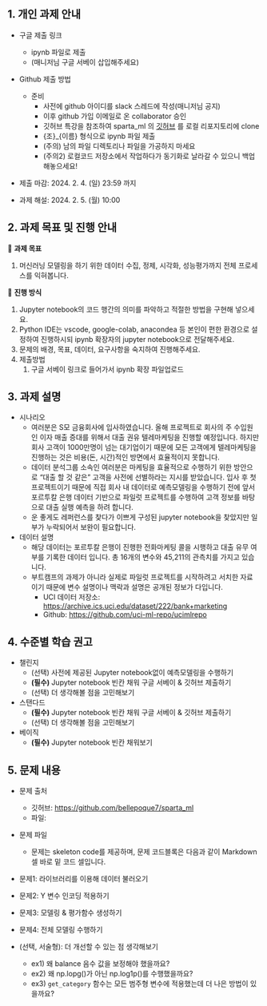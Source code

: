 ## 1. 개인 과제 안내

- 구글 제출 링크
    - ipynb 파일로 제출
    - (매니저님 구글 서베이 삽입해주세요)
- Github 제출 방법
    - 준비
        - 사전에 github 아이디를 slack 스레드에 작성(매니저님 공지)
        - 이후 github 가입 이메일로 온 collaborator 승인
        - 깃허브 특강을 참조하여 sparta_ml 의 [깃허브](https://github.com/bellepoque7/sparta_ml) 를 로컬 리포지토리에 clone
        - {조}_{이름} 형식으로 ipynb 파일 제출
        - (주의) 남의 파일 디렉토리나 파일을 가공하지 마세요
        - (주의2) 로컬코드 저장소에서 작업하다가 동기화로 날라갈 수 있으니 백업 해놓으세요!
    
- 제출 마감: 2024. 2. 4. (일) 23:59 까지
- 과제 해설: 2024. 2. 5. (월) 10:00

## 2. 과제 목표 및 진행 안내


📌 **과제 목표**
1. 머신러닝 모델링을 하기 위한 데이터 수집, 정제, 시각화, 성능평가까지 전체 프로세스를 익혀봅니다.

📌 **진행 방식**

1. Jupyter notebook의 코드 행간의 의미를 파악하고 적절한 방법을 구현해 넣으세요.
2. Python IDE는 vscode, google-colab, anacondea  등 본인이 편한 환경으로 설정하여 진행하시되 ipynb 확장자의 jupyter notebook으로 전달해주세요.
3. 문제의 배경, 목표, 데이터, 요구사항을 숙지하여 진행해주세요.
4. 제출방법
    1. 구글 서베이 링크로 들어가서 ipynb 확장 파일업로드

## 3. 과제 설명

- 시나리오
    - 여러분은 S모 금융회사에 입사하였습니다. 올해 프로젝트로 회사의 주 수입원인 이자 매출 증대를 위해서 대출 권유 텔레마케팅을 진행할 예정입니다. 하지만 회사 고객이 1000만명이 넘는 대기업이기 때문에 모든 고객에게 텔레마케팅을 진행하는 것은 비용(돈, 시간)적인 방면에서 효율적이지 못합니다.
    - 데이터 분석그룹 소속인 여러분은 마케팅을 효율적으로 수행하기 위한 방안으로  “대출 할 것 같은” 고객을 사전에 선별하라는 지시를 받았습니다. 입사 후 첫 프로젝트이기 때문에 직접 회사 내 데이터로 예측모델링을 수행하기 전에 앞서 포르투칼 은행 데이터 기반으로 파일럿 프로젝트를 수행하여 고객 정보를 바탕으로 대출 실행 예측을 하려 합니다.
    - 운 좋게도 레퍼런스를 찾다가 이쁘게 구성된 jupyter notebook을 찾았지만 일부가 누락되어서 보완이 필요합니다.
- 데이터 설명
    - 해당 데이터는 포르투칼 은행이 진행한 전화마케팅 콜을 시행하고 대출 유무 여부를 기록한 데이터 입니다. 총 16개의 변수와 45,211의 관측치를 가지고 있습니다.
    - 부트캠프의 과제가 아니라 실제로 파일럿 프로젝트를 시작하려고 서치한 자료이기 때문에 변수 설명이나 맥락과 설명은 공개된 정보가 다입니다.
        - UCI 데이터 저장소: https://archive.ics.uci.edu/dataset/222/bank+marketing
        - Github: https://github.com/uci-ml-repo/ucimlrepo

## 4. 수준별 학습 권고

- 챌린지
    - (선택) 사전에 제공된 Jupyter notebook없이 예측모델링을 수행하기
    - **(필수)** Jupyter notebook 빈칸 채워 구글 서베이 & 깃허브 제출하기
    - (선택) 더 생각해볼 점을 고민해보기
- 스탠다드
    - **(필수)**  Jupyter notebook 빈칸 채워 구글 서베이 & 깃허브 제출하기
    - (선택) 더 생각해볼 점을 고민해보기
- 베이직
    - **(필수)** Jupyter notebook 빈칸 채워보기

## 5. 문제 내용

- 문제 출처
    - 깃허브: https://github.com/bellepoque7/sparta_ml
    - 파일: 

- 문제 파일
    - 문제는 skeleton code를 제공하며, 문제 코드블록은 다음과 같이 Markdown 셀 바로 밑 코드 셀입니다.
        

- 문제1: 라이브러리를 이용해 데이터 불러오기
- 문제2: Y 변수 인코딩 적용하기
- 문제3: 모델링 & 평가함수 생성하기
- 문제4: 전체 모델링 수행하기
- (선택, 서술형): 더 개선할 수 있는 점 생각해보기
    - ex1) 왜 balance 음수 값을 보정해야 했을까요?
    - ex2) 왜 np.lopg()가 아닌 np.log1p()를 수행했을까요?
    - ex3) `get_category` 함수는 모든 범주형 변수에 적용했는데 더 나은 방법이 있을까요?
